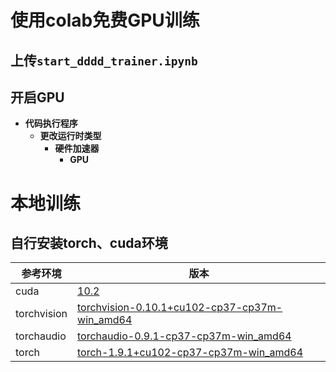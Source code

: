 # 使用colab免费GPU训练

## 上传`start_dddd_trainer.ipynb`

## 开启GPU

- **代码执行程序**
  - **更改运行时类型**
    - **硬件加速器**
      - **GPU**

# 本地训练

## 自行安装torch、cuda环境

|参考环境|版本|
|---|---|
|cuda|[10.2](https://developer.nvidia.com/cuda-10.2-download-archive?target_os=Windows&target_arch=x86_64&target_version=10&target_type=exelocal)|
|torchvision|[torchvision-0.10.1+cu102-cp37-cp37m-win_amd64](https://download.pytorch.org/whl/cu102/torchvision-0.10.1%2Bcu102-cp37-cp37m-win_amd64.whl)|
|torchaudio|[torchaudio-0.9.1-cp37-cp37m-win_amd64](https://download.pytorch.org/whl/torchaudio-0.9.1-cp37-cp37m-win_amd64.whl)|
|torch|[torch-1.9.1+cu102-cp37-cp37m-win_amd64](https://download.pytorch.org/whl/cu102/torch-1.9.1%2Bcu102-cp37-cp37m-win_amd64.whl)|